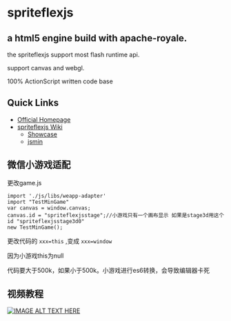 # spriteflexjs

a html5 engine build with apache-royale.
------------------------------

the spriteflexjs support most flash runtime api.

support canvas and webgl.

100% ActionScript written code base

Quick Links
-----------

* [Official Homepage](http://spriteflexjs.com/)
* [spriteflexjs Wiki](https://github.com/matrix3d/spriteflexjs/wiki)
  * [Showcase](http://matrix3d.github.io/assets/html5/flexjsstage3d/bin/js-release/)
  * [jsmin](https://codepen.io/matrix3d/pen/mAZmVy)

微信小游戏适配
-----------
更改game.js

 ```as3
 import './js/libs/weapp-adapter'
 import "TestMinGame"
 var canvas = window.canvas;
 canvas.id = "spriteflexjsstage";//小游戏只有一个画布显示 如果是stage3d用这个id "spriteflexjsstage3d0"
 new TestMinGame();
 ```

更改代码的  `xxx=this` ,变成 `xxx=window`

因为小游戏this为null

代码要大于500k，如果小于500k。小游戏进行es6转换，会导致编辑器卡死

视频教程
-----------
[![IMAGE ALT TEXT HERE](https://img.youtube.com/vi/6mKdmKJqEK4/0.jpg)](https://www.youtube.com/watch?v=6mKdmKJqEK4)

